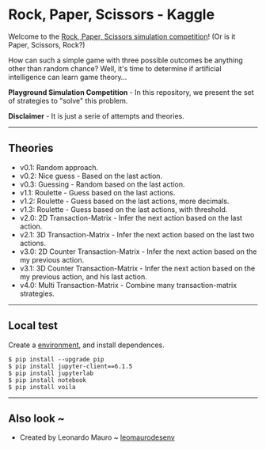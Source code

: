 # Rock, Paper, Scissors - Kaggle

Welcome to the [Rock, Paper, Scissors simulation competition](https://www.kaggle.com/c/rock-paper-scissors/)! (Or is it Paper, Scissors, Rock?)

How can such a simple game with three possible outcomes be anything other than random chance? Well, it's time to determine if artificial intelligence can learn game theory…

**Playground Simulation Competition** - In this repository, we present the set of strategies to "solve" this problem.  

**Disclaimer** - It is just a serie of attempts and theories.  

---
## Theories

- v0.1: Random approach.  
- v0.2: Nice guess - Based on the last action.
- v0.3: Guessing - Random based on the last action.
- v1.1: Roulette - Guess based on the last actions.
- v1.2: Roulette - Guess based on the last actions, more decimals.
- v1.3: Roulette - Guess based on the last actions, with threshold.
- v2.0: 2D Transaction-Matrix - Infer the next action based on the last action.
- v2.1: 3D Transaction-Matrix - Infer the next action based on the last two actions.
- v3.0: 2D Counter Transaction-Matrix - Infer the next action based on the my previous action.
- v3.1: 3D Counter Transaction-Matrix - Infer the next action based on the my previous action, and his last action.
- v4.0: Multi Transaction-Matrix - Combine many transaction-matrix strategies.

---
## Local test

Create a [environment](https://packaging.python.org/guides/installing-using-pip-and-virtual-environments/), and install dependences.
```shell
$ pip install --upgrade pip
$ pip install jupyter-client==6.1.5
$ pip install jupyterlab
$ pip install notebook
$ pip install voila
```

---
## Also look ~

- Created by Leonardo Mauro ~ [leomaurodesenv](https://github.com/leomaurodesenv/)
